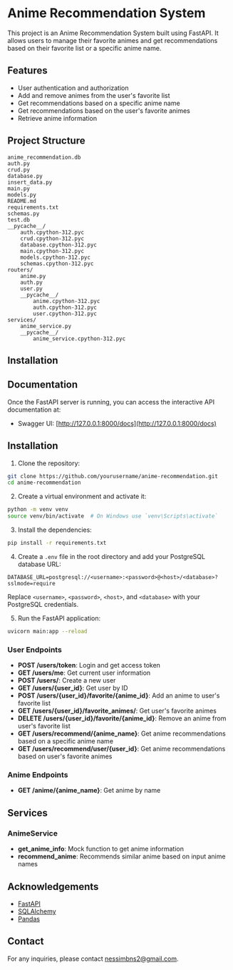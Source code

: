 # Anime Recommendation System

This project is an Anime Recommendation System built using FastAPI. It allows users to manage their favorite animes and get recommendations based on their favorite list or a specific anime name.

## Features

- User authentication and authorization
- Add and remove animes from the user's favorite list
- Get recommendations based on a specific anime name
- Get recommendations based on the user's favorite animes
- Retrieve anime information

## Project Structure

```
anime_recommendation.db
auth.py
crud.py
database.py
insert_data.py
main.py
models.py
README.md
requirements.txt
schemas.py
test.db
__pycache__/
	auth.cpython-312.pyc
	crud.cpython-312.pyc
	database.cpython-312.pyc
	main.cpython-312.pyc
	models.cpython-312.pyc
	schemas.cpython-312.pyc
routers/
	anime.py
	auth.py
	user.py
	__pycache__/
		anime.cpython-312.pyc
		auth.cpython-312.pyc
		user.cpython-312.pyc
services/
	anime_service.py
	__pycache__/
		anime_service.cpython-312.pyc
```

## Installation
## Documentation

Once the FastAPI server is running, you can access the interactive API documentation at:

- Swagger UI: [http://127.0.0.1:8000/docs](http://127.0.0.1:8000/docs)

## Installation

1. Clone the repository:

```bash
git clone https://github.com/yourusername/anime-recommendation.git
cd anime-recommendation
```

2. Create a virtual environment and activate it:

```bash
python -m venv venv
source venv/bin/activate  # On Windows use `venv\Scripts\activate`
```

3. Install the dependencies:

```bash
pip install -r requirements.txt
```

4. Create a `.env` file in the root directory and add your PostgreSQL database URL:

```
DATABASE_URL=postgresql://<username>:<password>@<host>/<database>?sslmode=require
```

Replace `<username>`, `<password>`, `<host>`, and `<database>` with your PostgreSQL credentials.

5. Run the FastAPI application:

```bash
uvicorn main:app --reload
```

### User Endpoints

- **POST /users/token**: Login and get access token
- **GET /users/me**: Get current user information
- **POST /users/**: Create a new user
- **GET /users/{user_id}**: Get user by ID
- **POST /users/{user_id}/favorite/{anime_id}**: Add an anime to user's favorite list
- **GET /users/{user_id}/favorite_animes/**: Get user's favorite animes
- **DELETE /users/{user_id}/favorite/{anime_id}**: Remove an anime from user's favorite list
- **GET /users/recommend/{anime_name}**: Get anime recommendations based on a specific anime name
- **GET /users/recommend/user/{user_id}**: Get anime recommendations based on user's favorite animes

### Anime Endpoints

- **GET /anime/{anime_name}**: Get anime by name

## Services

### AnimeService

- **get_anime_info**: Mock function to get anime information
- **recommend_anime**: Recommends similar anime based on input anime names

## Acknowledgements

- [FastAPI](https://fastapi.tiangolo.com/)
- [SQLAlchemy](https://www.sqlalchemy.org/)
- [Pandas](https://pandas.pydata.org/)

## Contact

For any inquiries, please contact [nessimbns2@gmail.com](mailto:nessimbns2@gmail.com).
